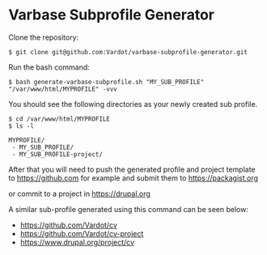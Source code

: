 # Varbase Subprofile Generator

Clone the repository:
```
$ git clone git@github.com:Vardot/varbase-subprofile-generator.git
```

Run the bash command:
```
$ bash generate-varbase-subprofile.sh "MY_SUB_PROFILE" "/var/www/html/MYPROFILE" -vvv
```

You should see the following directories as your newly created sub profile.

```
$ cd /var/www/html/MYPROFILE
$ ls -l

MYPROFILE/
 - MY_SUB_PROFILE/
 - MY_SUB_PROFILE-project/
```

After that you will need to push the generated profile and project template to
https://github.com for example and submit them to https://packagist.org

or commit to a project in https://drupal.org


A similar sub-profile generated using this command can be seen below:
* https://github.com/Vardot/cv
* https://github.com/Vardot/cv-project
* https://www.drupal.org/project/cv
